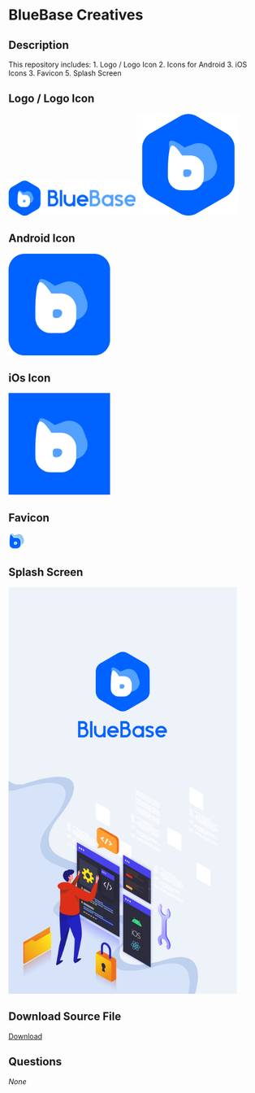 # BlueBase Creatives

## Description

This repository includes:
1\. Logo / Logo Icon
2\. Icons for Android
3\. iOS Icons
3\. Favicon
5\. Splash Screen

## Logo / Logo Icon

<img src="logos/logo.png" width="250">
<img src="logos/blue-base-icon.png" width="200">

## Android Icon

<img src="icons/android-app-icon.png" width="200">

## iOs Icon

<img src="icons/iOS-app-icon.png" width="200">

## Favicon

<img src="icons/favicon-32x32.png" width="32">

## Splash Screen

<img src="splash-screen/splash.png" width="450">

## Download Source File

<a href="https://github.com/BlueBaseJS/core/blob/bluebase/app-icons/creatives/source-files/logo.ai?raw=true">Download</a>

## Questions

_None_
